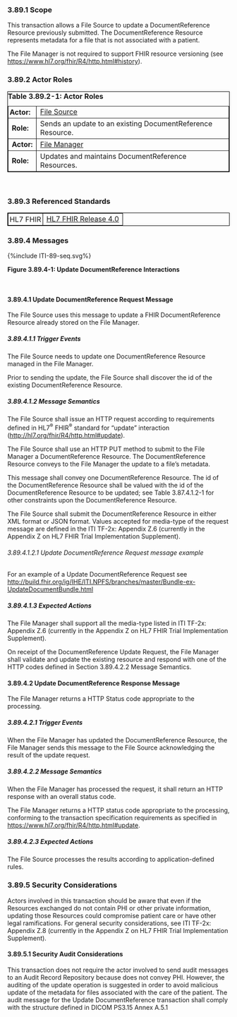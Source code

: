 ### 3.89.1 Scope

This transaction allows a File Source to update a DocumentReference
Resource previously submitted. The DocumentReference Resource represents
metadata for a file that is not associated with a patient.

The File Manager is not required to support FHIR resource versioning
(see <https://www.hl7.org/fhir/R4/http.html#history>).

### 3.89.2 Actor Roles

<div>
<table border="1" borderspacing="0"
    style="border: 1px solid black; border-collapse: collapse">
    <caption style="text-align:left">
        <b> Table 3.89.2-1: Actor Roles </b>
    </caption>
    <tbody>
        <tr>
            <td style="padding:3px"><b>Actor:</b></td>
            <td><a href="volume-1.html#47113-file-source">File Source</a></td>
        </tr>
       <tr>
            <td><b>Role:</b></td>
            <td>Sends an update to an existing DocumentReference Resource.</td>
        </tr>
        <tr>
            <td><b>Actor:</b></td>
            <td><a href="volume-1.html#47111-file-manager">File Manager</a></td>
        </tr>
        <tr>
            <td><b>Role:</b></td>
            <td>Updates and maintains DocumentReference Resources.</td>
        </tr>
    </tbody>
</table>
</div>
<br>

### 3.89.3 Referenced Standards

<table border="1" borderspacing="0"
    style="border: 1px solid black; border-collapse: collapse">
    <tbody>
        <tr>
            <td style="padding:3px">HL7 FHIR</td>
            <td><a href="http://hl7.org/fhir/R4/index.html">HL7 FHIR Release 4.0</a></td>
        </tr>
    </tbody>
</table>

### 3.89.4 Messages

<div>
{%include ITI-89-seq.svg%}
<p><b>Figure 3.89.4-1: Update DocumentReference Interactions</b></p>
</div>
<br clear="all">

#### 3.89.4.1 Update DocumentReference Request Message

The File Source uses this message to update a FHIR DocumentReference
Resource already stored on the File Manager.

##### 3.89.4.1.1 Trigger Events

The File Source needs to update one DocumentReference Resource managed
in the File Manager.

Prior to sending the update, the File Source shall discover the id of
the existing DocumentReference Resource.

##### 3.89.4.1.2 Message Semantics

The File Source shall issue an HTTP request according to requirements
defined in HL7<sup>®</sup> FHIR<sup>®</sup> standard for “update”
interaction (<http://hl7.org/fhir/R4/http.html#update>).

The File Source shall use an HTTP PUT method to submit to the File
Manager a DocumentReference Resource. The DocumentReference Resource
conveys to the File Manager the update to a file’s metadata.

This message shall convey one DocumentReference Resource. The id of the
DocumentReference Resource shall be valued with the id of the
DocumentReference Resource to be updated; see Table 3.87.4.1.2-1 for
other constraints upon the DocumentReference Resource.

The File Source shall submit the DocumentReference Resource in either
XML format or JSON format. Values accepted for media-type of the request
message are defined in the ITI TF-2x: Appendix Z.6 (currently in the
Appendix Z on HL7 FHIR Trial Implementation Supplement).

###### 3.89.4.1.2.1 Update DocumentReference Request message example 

For an example of a Update DocumentReference Request see <a href="http://build.fhir.org/ig/IHE/ITI.NPFS/branches/master/Bundle-ex-UpdateDocumentBundle.html">http://build.fhir.org/ig/IHE/ITI.NPFS/branches/master/Bundle-ex-UpdateDocumentBundle.html</a>

##### 3.89.4.1.3 Expected Actions

The File Manager shall support all the media-type listed in ITI TF-2x:
Appendix Z.6 (currently in the Appendix Z on HL7 FHIR Trial
Implementation Supplement).

On receipt of the DocumentReference Update Request, the File Manager
shall validate and update the existing resource and respond with one of
the HTTP codes defined in Section 3.89.4.2.2 Message Semantics.

#### 3.89.4.2 Update DocumentReference Response Message

The File Manager returns a HTTP Status code appropriate to the
processing.

##### 3.89.4.2.1 Trigger Events

When the File Manager has updated the DocumentReference Resource, the
File Manager sends this message to the File Source acknowledging the
result of the update request.

##### 3.89.4.2.2 Message Semantics

When the File Manager has processed the request, it shall return an HTTP
response with an overall status code.

The File Manager returns a HTTP status code appropriate to the
processing, conforming to the transaction specification requirements as
specified in <https://www.hl7.org/fhir/R4/http.html#update>.

##### 3.89.4.2.3 Expected Actions

The File Source processes the results according to application-defined
rules.

### 3.89.5 Security Considerations

Actors involved in this transaction should be aware that even if the
Resources exchanged do not contain PHI or other private information,
updating those Resources could compromise patient care or have other
legal ramifications. For general security considerations, see ITI TF-2x:
Appendix Z.8 (currently in the Appendix Z on HL7 FHIR Trial
Implementation Supplement).

#### 3.89.5.1 Security Audit Considerations

This transaction does not require the actor involved to send audit
messages to an Audit Record Repository because does not convey PHI.
However, the auditing of the update operation is suggested in order to
avoid malicious update of the metadata for files associated with the
care of the patient. The audit message for the Update DocumentReference
transaction shall comply with the structure defined in DICOM PS3.15
Annex A.5.1

